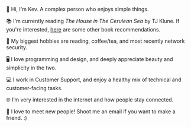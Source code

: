 👋 Hi, I'm Kev. A complex person who enjoys simple things.

📚 I'm currently reading _The House in The Cerulean Sea_ by TJ Klune. If you're interested, [here](/books) are some other book recommendations.

🙆 My biggest hobbies are reading, coffee/tea, and most recently network security.

🖥 I love programming and design, and deeply appreciate beauty and simplicity in the two.

💻 I work in Customer Support, and enjoy a healthy mix of technical and customer-facing tasks.

🌐 I’m very interested in the internet and how people stay connected.

💬 I love to meet new people! Shoot me an email if you want to make a friend. :)

